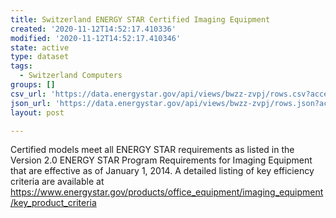 ```yaml
---
title: Switzerland ENERGY STAR Certified Imaging Equipment
created: '2020-11-12T14:52:17.410336'
modified: '2020-11-12T14:52:17.410346'
state: active
type: dataset
tags:
  - Switzerland Computers
groups: []
csv_url: 'https://data.energystar.gov/api/views/bwzz-zvpj/rows.csv?accessType=DOWNLOAD'
json_url: 'https://data.energystar.gov/api/views/bwzz-zvpj/rows.json?accessType=DOWNLOAD'
layout: post

---
```

Certified models meet all ENERGY STAR requirements as listed in the Version 2.0 ENERGY STAR Program Requirements for Imaging Equipment that are effective as of January 1, 2014. A detailed listing of key efficiency criteria are available at https://www.energystar.gov/products/office_equipment/imaging_equipment/key_product_criteria
